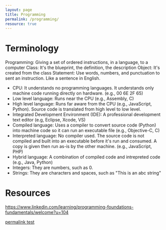 ```yaml
---
layout: page
title: Programming
permalink: /programming/
resource: true
---
```


# Terminology

Programming: Giving a set of ordered instructions, in a language, to a computer
Class: It's the blueprint, the definition, the description
Object: It's created from the class
Statement: Use words, numbers, and punctuation to sent an instruction. Like a sentence in English. 
* CPU: It understands no programming languages. It understands only machine code running directly on hardware. (e.g., 00 6E 2F 65)
* Low level language: Runs near the CPU (e.g., Assembly, C)
* High level language: Runs far aware from the CPU (e.g., JavaScript, Python). Source code is translated from high level to low level.
* Integrated Development Environment (IDE): A professional development text editor (e.g, Eclipse, Xcode, VS)
* Compiled language: Uses a compiler to convert source code (Python) into machine code so it can run an executable file (e.g., Objective-C, C)
* Interpreted language: No compiler used. The source code is not compiled and built into an executable before it's run and consumed. A copy is given then run as-is by the other machine. (e.g., JavaScript, PHP)
* Hybrid language: A combination of compiled code and intrepreted code (e.g., Java, Python)
* Integers: They are numbers, such as 0.
* Strings: They are characters and spaces, such as "This is an abc string"

# Resources

https://www.linkedin.com/learning/programming-foundations-fundamentals/welcome?u=104

[permalink test](/jekyll)